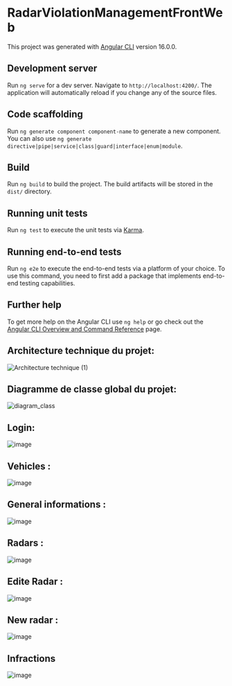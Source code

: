 # RadarViolationManagementFrontWeb

This project was generated with [Angular CLI](https://github.com/angular/angular-cli) version 16.0.0.

## Development server

Run `ng serve` for a dev server. Navigate to `http://localhost:4200/`. The application will automatically reload if you change any of the source files.

## Code scaffolding

Run `ng generate component component-name` to generate a new component. You can also use `ng generate directive|pipe|service|class|guard|interface|enum|module`.

## Build

Run `ng build` to build the project. The build artifacts will be stored in the `dist/` directory.

## Running unit tests

Run `ng test` to execute the unit tests via [Karma](https://karma-runner.github.io).

## Running end-to-end tests

Run `ng e2e` to execute the end-to-end tests via a platform of your choice. To use this command, you need to first add a package that implements end-to-end testing capabilities.

## Further help

To get more help on the Angular CLI use `ng help` or go check out the [Angular CLI Overview and Command Reference](https://angular.io/cli) page.
## Architecture technique du projet:
![Architecture technique (1)](https://github.com/haazelnuter/SD_basesur_micro_servicess/assets/96618018/e506a623-d7ff-429b-9888-b19b17f304f1)
## Diagramme de classe global du projet:
![diagram_class](https://github.com/haazelnuter/SD_basesur_micro_servicess/assets/96618018/977fb562-a0cb-43f3-92ce-d43137c73f20)

## Login:
![image](https://github.com/haazelnuter/SD_basesur_micro_servicess/assets/96618018/68db9b71-f627-4da9-b9d7-c17dc11fea61)

## Vehicles :
![image](https://github.com/haazelnuter/SD_basesur_micro_servicess/assets/96618018/35239a5d-4ba9-4503-8944-348fdbd603ea)
## General informations :
![image](https://github.com/haazelnuter/SD_basesur_micro_servicess/assets/96618018/42f5fda7-acec-427f-978e-ce47ae6a3baa)
## Radars :
![image](https://github.com/haazelnuter/SD_basesur_micro_servicess/assets/96618018/da03359c-4146-4ac4-bcd8-308a9aa65b33)

## Edite Radar :
![image](https://github.com/haazelnuter/SD_basesur_micro_servicess/assets/96618018/c4935f1f-a33c-4912-b5c4-af2b61a990a0)

## New radar :
![image](https://github.com/haazelnuter/SD_basesur_micro_servicess/assets/96618018/c21b2e1a-28ae-44a6-b71a-471226b92877)

## Infractions 
![image](https://github.com/haazelnuter/SD_basesur_micro_servicess/assets/96618018/9a3cca6a-dce9-44ec-b9e6-0232e642071d)









